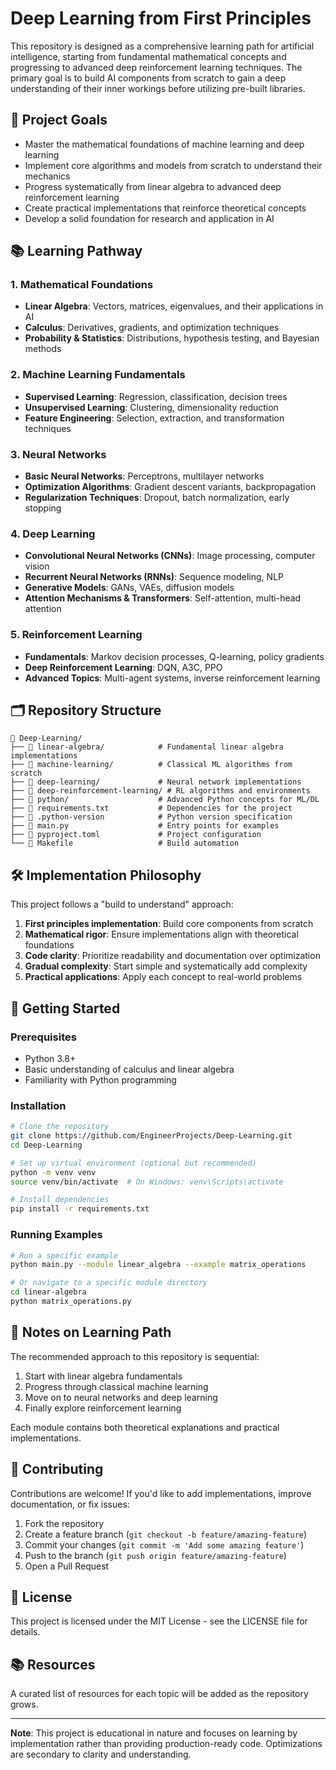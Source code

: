 # Deep Learning from First Principles

This repository is designed as a comprehensive learning path for artificial intelligence, starting from fundamental mathematical concepts and progressing to advanced deep reinforcement learning techniques. The primary goal is to build AI components from scratch to gain a deep understanding of their inner workings before utilizing pre-built libraries.

## 🎯 Project Goals

- Master the mathematical foundations of machine learning and deep learning
- Implement core algorithms and models from scratch to understand their mechanics
- Progress systematically from linear algebra to advanced deep reinforcement learning
- Create practical implementations that reinforce theoretical concepts
- Develop a solid foundation for research and application in AI

## 📚 Learning Pathway

### 1. Mathematical Foundations
- **Linear Algebra**: Vectors, matrices, eigenvalues, and their applications in AI
- **Calculus**: Derivatives, gradients, and optimization techniques
- **Probability & Statistics**: Distributions, hypothesis testing, and Bayesian methods

### 2. Machine Learning Fundamentals
- **Supervised Learning**: Regression, classification, decision trees
- **Unsupervised Learning**: Clustering, dimensionality reduction
- **Feature Engineering**: Selection, extraction, and transformation techniques

### 3. Neural Networks
- **Basic Neural Networks**: Perceptrons, multilayer networks
- **Optimization Algorithms**: Gradient descent variants, backpropagation
- **Regularization Techniques**: Dropout, batch normalization, early stopping

### 4. Deep Learning
- **Convolutional Neural Networks (CNNs)**: Image processing, computer vision
- **Recurrent Neural Networks (RNNs)**: Sequence modeling, NLP
- **Generative Models**: GANs, VAEs, diffusion models
- **Attention Mechanisms & Transformers**: Self-attention, multi-head attention

### 5. Reinforcement Learning
- **Fundamentals**: Markov decision processes, Q-learning, policy gradients
- **Deep Reinforcement Learning**: DQN, A3C, PPO
- **Advanced Topics**: Multi-agent systems, inverse reinforcement learning

## 🗂️ Repository Structure

```
📁 Deep-Learning/
├── 📁 linear-algebra/            # Fundamental linear algebra implementations
├── 📁 machine-learning/          # Classical ML algorithms from scratch
├── 📁 deep-learning/             # Neural network implementations
├── 📁 deep-reinforcement-learning/ # RL algorithms and environments
├── 📁 python/                    # Advanced Python concepts for ML/DL
├── 📄 requirements.txt           # Dependencies for the project
├── 📄 .python-version            # Python version specification
├── 📄 main.py                    # Entry points for examples
├── 📄 pyproject.toml             # Project configuration
└── 📄 Makefile                   # Build automation
```

## 🛠️ Implementation Philosophy

This project follows a "build to understand" approach:
1. **First principles implementation**: Build core components from scratch
2. **Mathematical rigor**: Ensure implementations align with theoretical foundations
3. **Code clarity**: Prioritize readability and documentation over optimization
4. **Gradual complexity**: Start simple and systematically add complexity
5. **Practical applications**: Apply each concept to real-world problems

## 🚀 Getting Started

### Prerequisites
- Python 3.8+
- Basic understanding of calculus and linear algebra
- Familiarity with Python programming

### Installation
```bash
# Clone the repository
git clone https://github.com/EngineerProjects/Deep-Learning.git
cd Deep-Learning

# Set up virtual environment (optional but recommended)
python -m venv venv
source venv/bin/activate  # On Windows: venv\Scripts\activate

# Install dependencies
pip install -r requirements.txt
```

### Running Examples
```bash
# Run a specific example
python main.py --module linear_algebra --example matrix_operations

# Or navigate to a specific module directory
cd linear-algebra
python matrix_operations.py
```

## 📝 Notes on Learning Path

The recommended approach to this repository is sequential:
1. Start with linear algebra fundamentals
2. Progress through classical machine learning
3. Move on to neural networks and deep learning
4. Finally explore reinforcement learning

Each module contains both theoretical explanations and practical implementations.

## 🤝 Contributing

Contributions are welcome! If you'd like to add implementations, improve documentation, or fix issues:

1. Fork the repository
2. Create a feature branch (`git checkout -b feature/amazing-feature`)
3. Commit your changes (`git commit -m 'Add some amazing feature'`)
4. Push to the branch (`git push origin feature/amazing-feature`)
5. Open a Pull Request

## 📄 License

This project is licensed under the MIT License - see the LICENSE file for details.

## 📚 Resources

A curated list of resources for each topic will be added as the repository grows.

---

**Note**: This project is educational in nature and focuses on learning by implementation rather than providing production-ready code. Optimizations are secondary to clarity and understanding.
